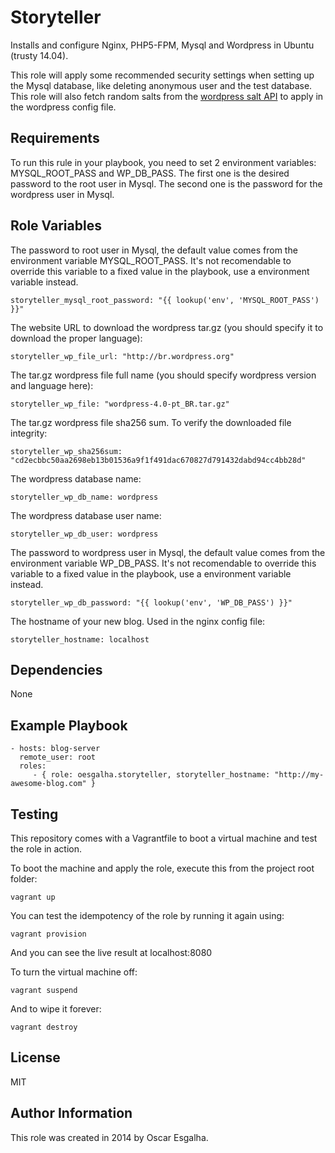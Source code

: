 Storyteller
=========

Installs and configure Nginx, PHP5-FPM, Mysql and Wordpress in Ubuntu (trusty 14.04).

This role will apply some recommended security settings when setting up the Mysql database, like deleting anonymous user and the test database.
This role will also fetch random salts from the [wordpress salt API](https://api.wordpress.org/secret-key/1.1/salt/) to apply in the wordpress config file.

Requirements
------------

To run this rule in your playbook, you need to set 2 environment variables: MYSQL_ROOT_PASS and WP_DB_PASS.
The first one is the desired password to the root user in Mysql. The second one is the password for the wordpress user in Mysql.

Role Variables
--------------

The password to root user in Mysql, the default value comes from the environment variable MYSQL_ROOT_PASS.
It's not recomendable to override this variable to a fixed value in the playbook, use a environment variable instead.
```
storyteller_mysql_root_password: "{{ lookup('env', 'MYSQL_ROOT_PASS') }}"
```

The website URL to download the wordpress tar.gz (you should specify it to download the proper language):
```
storyteller_wp_file_url: "http://br.wordpress.org"
```

The tar.gz wordpress file full name (you should specify wordpress version and language here):
```
storyteller_wp_file: "wordpress-4.0-pt_BR.tar.gz"
```

The tar.gz wordpress file sha256 sum. To verify the downloaded file integrity:
```
storyteller_wp_sha256sum: "cd2ecbbc50aa2698eb13b01536a9f1f491dac670827d791432dabd94cc4bb28d"
```

The wordpress database name:
```
storyteller_wp_db_name: wordpress
```

The wordpress database user name:
```
storyteller_wp_db_user: wordpress
```

The password to wordpress user in Mysql, the default value comes from the environment variable WP_DB_PASS.
It's not recomendable to override this variable to a fixed value in the playbook, use a environment variable instead.
```
storyteller_wp_db_password: "{{ lookup('env', 'WP_DB_PASS') }}"
```

The hostname of your new blog. Used in the nginx config file:
```
storyteller_hostname: localhost
```

Dependencies
------------

None

Example Playbook
----------------

    - hosts: blog-server
      remote_user: root
      roles:
         - { role: oesgalha.storyteller, storyteller_hostname: "http://my-awesome-blog.com" }

Testing
----------------

This repository comes with a Vagrantfile to boot a virtual machine and test the role in action.

To boot the machine and apply the role, execute this from the project root folder:
```
vagrant up
```

You can test the idempotency of the role by running it again using:
```
vagrant provision
```

And you can see the live result at localhost:8080

To turn the virtual machine off:
```
vagrant suspend
```

And to wipe it forever:
```
vagrant destroy
```

License
-------

MIT

Author Information
------------------

This role was created in 2014 by Oscar Esgalha.
